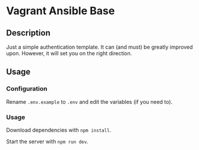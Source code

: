 # Vagrant Ansible Base

## Description

Just a simple authentication template. It can (and must) be greatly improved upon. However, it will set you on the right direction.

## Usage

### Configuration

Rename ```.env.example``` to ```.env``` and edit the variables (if you need to).

### Usage

Download dependencies with ```npm install```.

Start the server with ```npm run dev```.